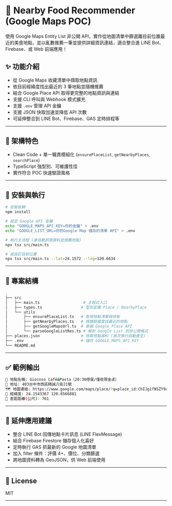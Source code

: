 # 🍜 Nearby Food Recommender (Google Maps POC)

使用 Google Maps Entity List 非公開 API，實作從地圖清單中篩選離目前位置最近的美食地點，並以亂數推薦一筆並提供詳細資訊連結，適合整合進 LINE Bot、Firebase、或 Web 前端應用！

## ✨ 功能介紹

- 從 Google Maps 收藏清單中擷取地點資訊
- 依目前經緯度找出最近的 3 筆地點並隨機推薦
- 結合 Google Place API 取得更完整的地點資訊與連結
- 支援 CLI 呼叫與 Webhook 模式擴充
- 支援 `.env` 管理 API 金鑰
- 支援 JSON 快取加速並降低 API 次數
- 可延伸整合到 LINE Bot、Firebase、GAS 定時排程等

---

## 🧱 架構特色

- Clean Code + 單一職責模組化 (`ensurePlaceList`, `getNearbyPlaces`, `searchPlace`)
- TypeScript 強型別、可維護性佳
- 實作符合 POC 快速驗證風格

---

## 🚀 安裝與執行

```bash
# 安裝依賴
npm install

# 設定 Google API 金鑰
echo "GOOGLE_MAPS_API_KEY=你的金鑰" > .env
echo "GOOGLE_LIST_URL=你的Google Map 儲存的清單 API" > .env

# 執行主流程 (會自動抓取資料並推薦地點)
npx tsx src/main.ts

# 或自訂目前位置
npx tsx src/main.ts --lat=24.1572 --lng=120.6634
```

---

## 📂 專案結構

```bash
.
├── src
│   ├── main.ts                   # 主程式入口
│   ├── types.ts                 # 型別定義 Place / NearbyPlace
│   └── utils
│       ├── ensurePlaceList.ts   # 取得地點清單與快取
│       ├── getNearbyPlaces.ts   # 根據經緯度找最近的地點
│       ├── getGoogleMapsUrl.ts  # 串接 Google Place API
│       └── parseGoogleListRes.ts # 解析 Google List 的非公開格式
├── places.json                  # 快取地點資料 (首次執行自動產生)
├── .env                         # 儲存 GOOGLE_MAPS_API_KEY
└── README.md
```

---

## ✅ 範例輸出

```bash
🎯 地點名稱: Giocoso Café&Pasta（20:30停餐/僅收現金💰）
📍 地址: 403台中市西區精誠八街21號
🗺️ 地圖連結: https://www.google.com/maps/place/?q=place_id:ChIJg1fNSZY9aTQRtI4pf1rECos
📌 經緯度: 24.1543367 120.6566881
📌 差距距離(公尺): 761
```

---

## 🔧 延伸應用建議

- 整合 LINE Bot 回傳地點卡片訊息 (LINE FlexMessage)
- 結合 Firebase Firestore 儲存個人化喜好
- 定時執行 GAS 抓最新的 Google 地圖清單
- 加入 filter 條件：評價 4+、價位、分類篩選
- 將地圖資料轉為 GeoJSON，供 Web 前端使用

---

## 📜 License

MIT

---
